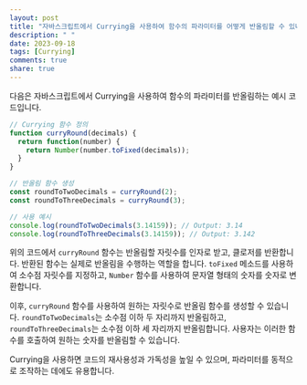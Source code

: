 ```yaml
---
layout: post
title: "자바스크립트에서 Currying을 사용하여 함수의 파라미터를 어떻게 반올림할 수 있나요?"
description: " "
date: 2023-09-18
tags: [Currying]
comments: true
share: true
---
```


다음은 자바스크립트에서 Currying을 사용하여 함수의 파라미터를 반올림하는 예시 코드입니다.

```javascript
// Currying 함수 정의
function curryRound(decimals) {
  return function(number) {
    return Number(number.toFixed(decimals));
  }
}

// 반올림 함수 생성
const roundToTwoDecimals = curryRound(2);
const roundToThreeDecimals = curryRound(3);

// 사용 예시
console.log(roundToTwoDecimals(3.14159)); // Output: 3.14
console.log(roundToThreeDecimals(3.14159)); // Output: 3.142
```

위의 코드에서 `curryRound` 함수는 반올림할 자릿수를 인자로 받고, 클로저를 반환합니다. 반환된 함수는 실제로 반올림을 수행하는 역할을 합니다. `toFixed` 메소드를 사용하여 소수점 자릿수를 지정하고, `Number` 함수를 사용하여 문자열 형태의 숫자를 숫자로 변환합니다.

이후, `curryRound` 함수를 사용하여 원하는 자릿수로 반올림 함수를 생성할 수 있습니다. `roundToTwoDecimals`는 소수점 이하 두 자리까지 반올림하고, `roundToThreeDecimals`는 소수점 이하 세 자리까지 반올림합니다. 사용자는 이러한 함수를 호출하여 원하는 숫자를 반올림할 수 있습니다.

Currying을 사용하면 코드의 재사용성과 가독성을 높일 수 있으며, 파라미터를 동적으로 조작하는 데에도 유용합니다.